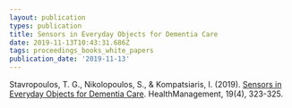```yaml
---
layout: publication
types: publication
title: Sensors in Everyday Objects for Dementia Care
date: 2019-11-13T10:43:31.686Z
tags: proceedings_books_white_papers
publication_date: '2019-11-13'
---
```

Stavropoulos, T. G., Nikolopoulos, S., & Kompatsiaris, I. (2019). [Sensors in Everyday Objects for Dementia Care](https://healthmanagement.org/c/healthmanagement/issuearticle/sensors-in-everyday-objects-for-dementia-care?fbclid=IwAR2MmEbgFtd42E991doeCeMT3w6e9iPvcQEE65v34Q-mcZ28EgAz884iMBc). HealthManagement, 19(4), 323-325.
